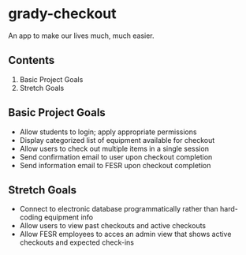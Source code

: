 # grady-checkout
An app to make our lives much, much easier.

## Contents
1. Basic Project Goals
1. Stretch Goals

## Basic Project Goals
* Allow students to login; apply appropriate permissions
* Display categorized list of equipment available for checkout
* Allow users to check out multiple items in a single session
* Send confirmation email to user upon checkout completion
* Send information email to FESR upon checkout completion

## Stretch Goals
* Connect to electronic database programmatically rather than hard-coding equipment info
* Allow users to view past checkouts and active checkouts
* Allow FESR employees to acces an admin view that shows active checkouts and expected check-ins
